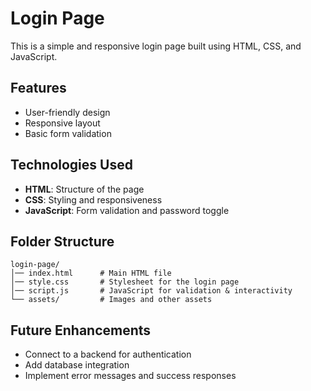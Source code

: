 # Login Page

This is a simple and responsive login page built using HTML, CSS, and JavaScript.

## Features
- User-friendly design
- Responsive layout
- Basic form validation

## Technologies Used
- **HTML**: Structure of the page
- **CSS**: Styling and responsiveness
- **JavaScript**: Form validation and password toggle


## Folder Structure
```
login-page/
│── index.html      # Main HTML file
│── style.css       # Stylesheet for the login page
│── script.js       # JavaScript for validation & interactivity
└── assets/         # Images and other assets
```

## Future Enhancements
- Connect to a backend for authentication
- Add database integration
- Implement error messages and success responses
